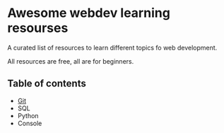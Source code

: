 # Awesome webdev learning resourses

A curated list of resources to learn different topics fo web development.

All resources are free, all are for beginners.

## Table of contents

- [Git](https://github.com/Melevir/awesome-webdev-learning/blob/master/topics/git.md)
- SQL
- Python
- Console
